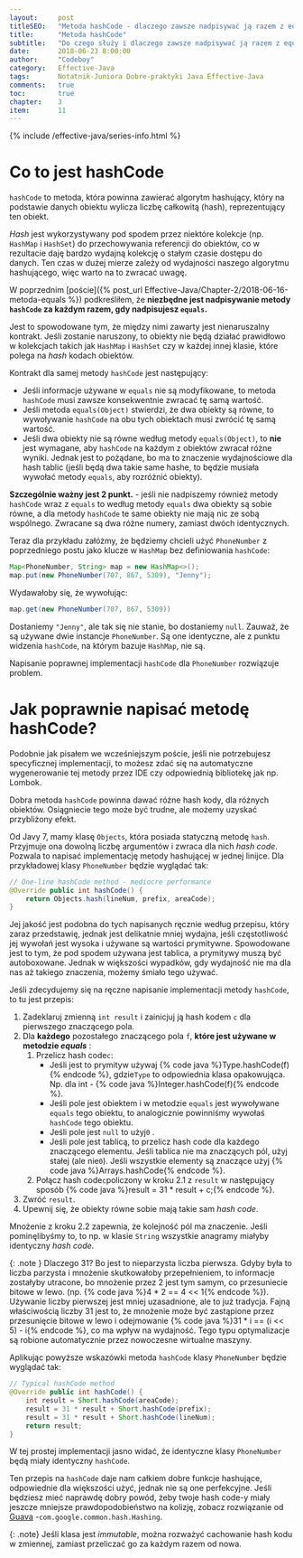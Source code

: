 ```yaml
---
layout:     post
titleSEO:	"Metoda hashCode - dlaczego zawsze nadpisywać ją razem z equals?"
title:      "Metoda hashCode"
subtitle:   "Do czego służy i dlaczego zawsze nadpisywać ją razem z equals?"
date:       2018-06-23 8:00:00
author:     "Codeboy"
category:   Effective-Java
tags:	    Notatnik-Juniora Dobre-praktyki Java Effective-Java
comments:   true
toc:        true
chapter:    3
item:       11
---
```


{% include /effective-java/series-info.html %}

# Co to jest hashCode

`hashCode` to metoda, która powinna zawierać algorytm hashujący, który na podstawie danych obiektu wylicza liczbę całkowitą (hash), reprezentujący ten obiekt.

*Hash* jest wykorzystywany pod spodem przez niektóre kolekcje (np. `HashMap` i `HashSet`) do przechowywania referencji do obiektów, co w rezultacie daję bardzo wydajną kolekcję o stałym czasie dostępu do danych. Ten czas w dużej mierze zależy od wydajności naszego algorytmu hashującego, więc warto na to zwracać uwagę.

W poprzednim [poście]({% post_url Effective-Java/Chapter-2/2018-06-16-metoda-equals %}) podkreśliłem, że **niezbędne jest nadpisywanie metody `hashCode` za każdym razem, gdy nadpisujesz `equals`.**

Jest to spowodowane tym, że między nimi zawarty jest nienaruszalny kontrakt. Jeśli zostanie naruszony, to obiekty nie będą działać prawidłowo w kolekcjach takich jak `HashMap` i `HashSet` czy w każdej innej klasie, które polega na *hash* kodach obiektów. 

Kontrakt dla samej metody `hashCode` jest następujący:

- Jeśli informacje używane w `equals` nie są modyfikowane, to metoda `hashCode` musi zawsze konsekwentnie zwracać tę samą wartość.
- Jeśli metoda `equals(Object)` stwierdzi, że dwa obiekty są równe, to wywoływanie `hashCode` na obu tych obiektach musi zwrócić tę samą wartość.
- Jeśli dwa obiekty nie są równe według metody `equals(Object)`, to **nie** jest wymagane, aby `hashCode` na każdym z obiektów zwracał różne wyniki. Jednak jest to pożądane, bo ma to znaczenie wydajnościowe dla hash tablic (jeśli będą dwa takie same hashe, to będzie musiała wywołać metody `equals`, aby rozróżnić obiekty).

**Szczególnie ważny jest 2 punkt.** - jeśli nie nadpiszemy również metody `hashCode` wraz z `equals` to według metody `equals` dwa obiekty są sobie równe, a dla metody `hashCode` te same obiekty nie mają nic ze sobą wspólnego. Zwracane są dwa różne numery, zamiast dwóch identycznych.

Teraz dla przykładu załóżmy, że będziemy chcieli użyć `PhoneNumber` z poprzedniego postu jako klucze w `HashMap` bez definiowania `hashCode`:

```java
Map<PhoneNumber, String> map = new HashMap<>();
map.put(new PhoneNumber(707, 867, 5309), "Jenny");
```

Wydawałoby się, że wywołując:

```java
map.get(new PhoneNumber(707, 867, 5309))
```
Dostaniemy `"Jenny"`, ale tak się nie stanie, bo dostaniemy `null`. Zauważ, że są używane dwie instancje `PhoneNumber`. Są one identyczne, ale z punktu widzenia `hashCode`, na którym bazuje `HashMap`, nie są.

Napisanie poprawnej implementacji `hashCode` dla `PhoneNumber` rozwiązuje problem.

# Jak poprawnie napisać metodę hashCode?

Podobnie jak pisałem we wcześniejszym poście, jeśli nie potrzebujesz specyficznej implementacji, to możesz zdać się na automatyczne wygenerowanie tej metody przez IDE czy odpowiednią bibliotekę jak np. Lombok.

Dobra metoda `hashCode` powinna dawać różne hash kody, dla różnych obiektów. Osiągniecie tego może być trudne, ale możemy uzyskać przybliżony efekt.

Od Javy 7, mamy klasę `Objects`, która posiada statyczną metodę `hash`. Przyjmuje ona dowolną liczbę argumentów i zwraca dla nich *hash code*. Pozwala to napisać implementację metody hashującej w jednej linijce. Dla przykładowej klasy `PhoneNumber` będzie wyglądać tak:

```java
// One-line hashCode method - mediocre performance
@Override public int hashCode() {
    return Objects.hash(lineNum, prefix, areaCode);
}
```

Jej jakość jest podobna do tych napisanych ręcznie według przepisu, który zaraz przedstawię, jednak jest delikatnie mniej wydajna, jeśli częstotliwość jej wywołań jest wysoka i używane są wartości prymitywne. Spowodowane jest to tym, że pod spodem używana jest tablica, a prymitywy muszą być autoboxowane. Jednak w większości wypadków, gdy wydajność nie ma dla nas aż takiego znaczenia, możemy śmiało tego używać.

Jeśli zdecydujemy się na ręczne napisanie implementacji metody `hashCode`, to tu jest przepis:

1. Zadeklaruj zmienną `int result` i zainicjuj ją hash kodem `c` dla pierwszego znaczącego pola.
2. Dla **każdego** pozostałego znaczącego pola `f`, **które jest używane w metodzie *equals*** :
    1. Przelicz hash code`c`:
        - Jeśli jest to prymityw używaj {% code java %}Type.hashCode(f){% endcode %}, gdzie`Type` to odpowiednia klasa opakowująca. Np. dla int - {% code java %}Integer.hashCode(f){% endcode %}.
        - Jeśli pole jest obiektem i w metodzie `equals` jest wywoływane `equals` tego obiektu, to analogicznie powinniśmy wywołaś `hashCode` tego obiektu.
        - Jeśli pole jest `null` to użyj`0` .
        - Jeśli pole jest tablicą, to przelicz hash code dla każdego znaczącego elementu. Jeśli tablica nie ma znaczących pól, użyj stałej (ale nie`0`). Jeśli wszystkie elementy są znaczące użyj {% code java %}Arrays.hashCode{% endcode %}.
    2. Połącz hash code`c`policzony w kroku 2.1 z `result` w następujący sposób {% code java %}result = 31 * result + c;{% endcode %}.
3. Zwróć `result`.
4. Upewnij się, że obiekty równe sobie mają takie sam *hash code*.

Mnożenie z kroku 2.2 zapewnia, że kolejność pól ma znaczenie. Jeśli pominęlibyśmy to, to np. w klasie `String` wszystkie anagramy miałyby identyczny *hash code*.

{: .note }
Dlaczego 31? Bo jest to nieparzysta liczba pierwsza. Gdyby była to liczba parzysta i mnożenie skutkowałoby przepełnieniem, to informacje zostałyby utracone, bo mnożenie przez 2 jest tym samym, co przesuniecie bitowe w lewo. (np. {% code java %}4 * 2 == 4 << 1{% endcode %}). Używanie liczby pierwszej jest mniej uzasadnione, ale to już tradycja. Fajną właściwością liczby 31 jest to, że mnożenie może być zastąpione przez przesunięcie bitowe w lewo i odejmowanie {% code java %}31 * i == (i << 5) - i{% endcode %}, co ma wpływ na wydajność. Tego typu optymalizacje są robione automatycznie przez nowoczesne wirtualne maszyny.

Aplikując powyższe wskazówki metoda `hashCode` klasy `PhoneNumber` będzie wyglądać tak:
```java
// Typical hashCode method
@Override public int hashCode() {
    int result = Short.hashCode(areaCode);
    result = 31 * result + Short.hashCode(prefix);
    result = 31 * result + Short.hashCode(lineNum);
    return result;
}
```
W tej prostej implementacji jasno widać, że identyczne klasy `PhoneNumber` będą miały identyczny `hashCode`.

Ten przepis na `hashCode` daje nam całkiem dobre funkcje hashujące, odpowiednie dla większości użyć, jednak nie są one perfekcyjne. Jeśli będziesz mieć naprawdę dobry powód, żeby twoje hash code-y miały jeszcze mniejsze prawdopodobieństwo na kolizję, zobacz rozwiązanie od [Guava](https://memberservices.informit.com/my_account/webedition/9780134998060/html/epub/oebps/html/ref.xhtml#rGuava) -`com.google.common.hash.Hashing`.

{: .note}
Jeśli klasa jest *immutable*, można rozważyć cachowanie hash kodu w zmiennej, zamiast przeliczać go za każdym razem od nowa.